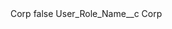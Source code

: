 <?xml version="1.0" encoding="UTF-8"?>
<CustomMetadata xmlns="http://soap.sforce.com/2006/04/metadata" xmlns:xsi="http://www.w3.org/2001/XMLSchema-instance" xmlns:xsd="http://www.w3.org/2001/XMLSchema">
    <label>Corp</label>
    <protected>false</protected>
    <values>
        <field>User_Role_Name__c</field>
        <value xsi:type="xsd:string">Corp</value>
    </values>
</CustomMetadata>
